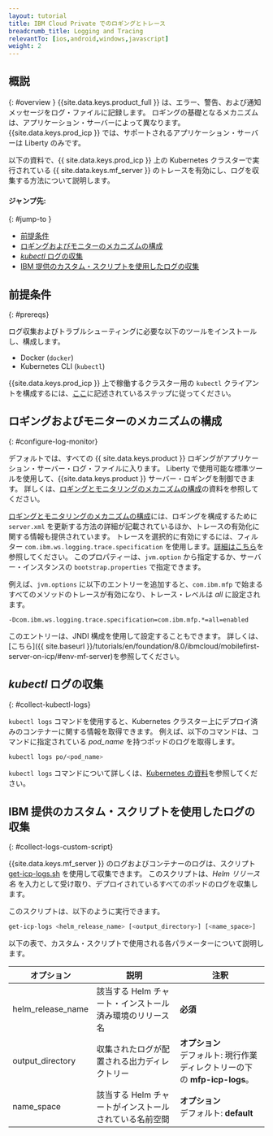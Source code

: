 ```yaml
---
layout: tutorial
title: IBM Cloud Private でのロギングとトレース
breadcrumb_title: Logging and Tracing
relevantTo: [ios,android,windows,javascript]
weight: 2
---
```

<!-- NLS_CHARSET=UTF-8 -->
## 概説
{: #overview }
{{site.data.keys.product_full }} は、エラー、警告、および通知メッセージをログ・ファイルに記録します。 ロギングの基礎となるメカニズムは、アプリケーション・サーバーによって異なります。 {{site.data.keys.prod_icp }} では、サポートされるアプリケーション・サーバーは Liberty のみです。

以下の資料で、{{ site.data.keys.prod_icp }} 上の Kubernetes クラスターで実行されている {{ site.data.keys.mf_server }} のトレースを有効にし、ログを収集する方法について説明します。


#### ジャンプ先:
{: #jump-to }
* [前提条件](#prereqs)
* [ロギングおよびモニターのメカニズムの構成](#configure-log-monitor)
* [*kubectl* ログの収集](#collect-kubectl-logs)
* [IBM 提供のカスタム・スクリプトを使用したログの収集](#collect-logs-custom-script)


## 前提条件
{: #prereqs}

ログ収集およびトラブルシューティングに必要な以下のツールをインストールし、構成します。
* Docker (`docker`)
* Kubernetes CLI (`kubectl`)

{{site.data.keys.prod_icp }} 上で稼働するクラスター用の `kubectl` クライアントを構成するには、[ここ](https://www.ibm.com/support/knowledgecenter/en/SSBS6K_2.1.0/manage_cluster/cfc_cli.html)に記述されているステップに従ってください。


## ロギングおよびモニターのメカニズムの構成
{: #configure-log-monitor}

デフォルトでは、すべての {{ site.data.keys.product }} ロギングがアプリケーション・サーバー・ログ・ファイルに入ります。 Liberty で使用可能な標準ツールを使用して、{{site.data.keys.product }} サーバー・ロギングを制御できます。 詳しくは、[ロギングとモニタリングのメカニズムの構成](https://www.ibm.com/support/knowledgecenter/en/SSHS8R_8.0.0/com.ibm.worklight.installconfig.doc/admin/r_logging_and_monitoring_mechanisms.html)の資料を参照してください。

[ロギングとモニタリングのメカニズムの構成](https://www.ibm.com/support/knowledgecenter/en/SSHS8R_8.0.0/com.ibm.worklight.installconfig.doc/admin/r_logging_and_monitoring_mechanisms.html)には、ロギングを構成するために `server.xml` を更新する方法の詳細が記載されているほか、トレースの有効化に関する情報も提供されています。 トレースを選択的に有効にするには、フィルター `com.ibm.ws.logging.trace.specification` を使用します。[詳細はこちら](https://www.ibm.com/support/knowledgecenter/en/SSEQTP_8.5.5/com.ibm.websphere.wlp.doc/ae/rwlp_logging.html)を参照してください。 このプロパティーは、`jvm.option` から指定するか、サーバー・インスタンスの `bootstrap.properties` で指定できます。

例えば、`jvm.options` に以下のエントリーを追加すると、`com.ibm.mfp` で始まるすべてのメソッドのトレースが有効になり、トレース・レベルは *all* に設定されます。
```
-Dcom.ibm.ws.logging.trace.specification=com.ibm.mfp.*=all=enabled
```
 このエントリーは、JNDI 構成を使用して設定することもできます。 詳しくは、[こちら]({{ site.baseurl }}/tutorials/en/foundation/8.0/ibmcloud/mobilefirst-server-on-icp/#env-mf-server)を参照してください。


## *kubectl* ログの収集
{: #collect-kubectl-logs}

`kubectl logs` コマンドを使用すると、Kubernetes クラスター上にデプロイ済みのコンテナーに関する情報を取得できます。 例えば、以下のコマンドは、コマンドに指定されている *pod_name* を持つポッドのログを取得します。

```bash
kubectl logs po/<pod_name>
```
`kubectl logs` コマンドについて詳しくは、[Kubernetes の資料](https://kubernetes-v1-4.github.io/docs/user-guide/kubectl/kubectl_logs/)を参照してください。

## IBM 提供のカスタム・スクリプトを使用したログの収集
{: #collect-logs-custom-script}

{{site.data.keys.mf_server }} のログおよびコンテナーのログは、スクリプト [get-icp-logs.sh](get-icp-logs.sh) を使用して収集できます。 このスクリプトは、*Helm リリース名* を入力として受け取り、デプロイされているすべてのポッドのログを収集します。

このスクリプトは、以下のように実行できます。
```bash
get-icp-logs <helm_release_name> [<output_directory>] [<name_space>]
```
以下の表で、カスタム・スクリプトで使用される各パラメーターについて説明します。

| オプション | 説明 | 注釈 |
|--------|-------------|---------|
| helm_release_name | 該当する Helm チャート・インストール済み環境のリリース名 | **必須** |
| output_directory | 収集されたログが配置される出力ディレクトリー | **オプション**<br/>デフォルト: 現行作業ディレクトリーの下の **mfp-icp-logs**。 |
| name_space | 該当する Helm チャートがインストールされている名前空間 | **オプション**<br/>デフォルト: **default** |
